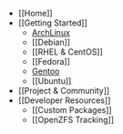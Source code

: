 * [[Home]]
* [[Getting Started]]
  * [ArchLinux][arch]
  * [[Debian]]
  * [[RHEL & CentOS]]
  * [[Fedora]]
  * [Gentoo][gentoo]
  * [[Ubuntu]]
* [[Project & Community]]
* [[Developer Resources]]
  * [[Custom Packages]]
  * [[OpenZFS Tracking]]

[arch]: https://wiki.archlinux.org/index.php/ZFS
[gentoo]: https://wiki.gentoo.org/wiki/ZFS